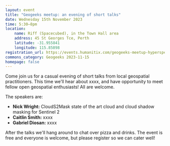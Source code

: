 ```yaml
---
layout: event
title: "Geogeeks meetup: an evening of short talks"
date: Wednesday 15th November 2023
time: 5:30–8pm
location:
    name: Riff (Spacecubed), in the Town Hall area
    address: 45 St Georges Tce, Perth
    latitude: -31.955841
    longitude: 115.85898
registration_url: https://events.humanitix.com/geogeeks-meetup-hyperspectral-data-topological-analyses
commons_category: Geogeeks 2023-11-15
homepage: false
---
```


Come join us for a casual evening of short talks from local geospatial practitioners.
This time we'll hear about xxxx, and have opportunity to meet fellow open geospatial enthusiasts!
All are welcome.

The speakers are:

* **Nick Wright:** CloudS2Mask state of the art cloud and cloud shadow masking for Sentinel 2
* **Caitlin Smith:** xxxx
* **Gabriel Diosan:** xxxx

After the talks we'll hang around to chat over pizza and drinks. The event is free and everyone is welcome, but please register so we can cater well!


